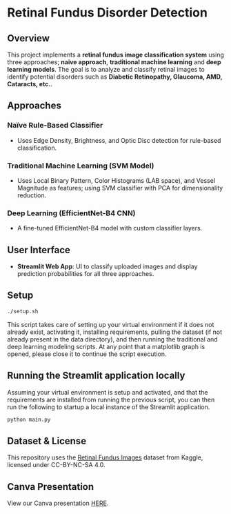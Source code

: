 
# Retinal Fundus Disorder Detection

## Overview
This project implements a **retinal fundus image classification system** using three approaches; **naive approach**, **traditional machine learning** and **deep learning models**. The goal is to analyze and classify retinal images to identify potential disorders such as **Diabetic Retinopathy, Glaucoma, AMD, Cataracts, etc.**.

## Approaches 

### Naïve Rule-Based Classifier
- Uses Edge Density, Brightness, and Optic Disc detection for rule-based classification.

### Traditional Machine Learning (SVM Model)
- Uses Local Binary Pattern, Color Histograms (LAB space), and Vessel Magnitude as features; using SVM classifier with PCA for dimensionality reduction.

### Deep Learning (EfficientNet-B4 CNN)
- A fine-tuned EfficientNet-B4 model with custom classifier layers.


## User Interface

- **Streamlit Web App**: UI to classify uploaded images and display prediction probabilities for all three approaches.

## Setup

```bash
./setup.sh
```

This script takes care of setting up your virtual environment if it does not already exist, activating it, installing requirements,
pulling the dataset (if not already present in the data directory), and then running the traditional and deep learning modeling scripts.
At any point that a matplotlib graph is opened, please close it to continue the script execution.

## Running the Streamlit application locally

Assuming your virtual environment is setup and activated, and that the requirements are installed from running the previous script,
you can then run the following to startup a local instance of the Streamlit application.

```bash
python main.py
```

## Dataset & License
This repository uses the [Retinal Fundus Images](https://www.kaggle.com/datasets/kssanjaynithish03/retinal-fundus-images) dataset from Kaggle, licensed under CC-BY-NC-SA 4.0.

## Canva Presentation

View our Canva presentation [HERE](https://www.canva.com/design/DAGecblSyBM/Y-as2fyST6t9cdKNydDN_Q/view?utm_content=DAGecblSyBM&utm_campaign=designshare&utm_medium=link2&utm_source=uniquelinks&utlId=hb1292d3d79).
